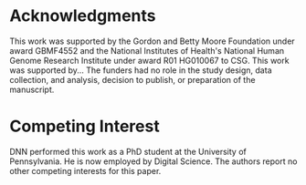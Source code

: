 # Acknowledgments

This work was supported by the Gordon and Betty Moore Foundation under award GBMF4552 and the National Institutes of Health's National Human Genome Research Institute under award R01 HG010067 to CSG.
This work was supported by... <!--did you do any of this work while on the GCB training grant? If so, cite that here and update metadata.yaml- if not you can delete this line-->
The funders had no role in the study design, data collection, and analysis, decision to publish, or preparation of the manuscript.

# Competing Interest

DNN performed this work as a PhD student at the University of Pennsylvania. He is now employed by Digital Science. The authors report no other competing interests for this paper.
